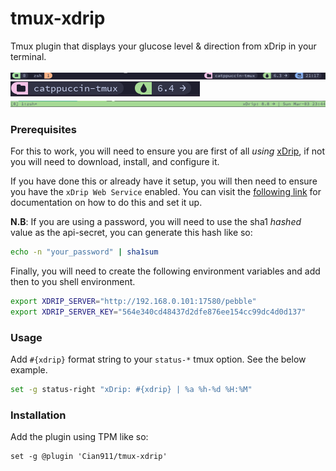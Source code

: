 # tmux-xdrip

Tmux plugin that displays your glucose level & direction from xDrip in your terminal.

![xDrip Status](/screenshots/xdrip-tmux-status.png)
![xDrip Status](/screenshots/xdrip-tmux-status-2.png)
![xDrip Status](/screenshots/xdrip-tmux-4.png)

### Prerequisites

For this to work, you will need to ensure you are first of all _using_ [xDrip](https://xdrip.readthedocs.io/en/latest/), if not you will need to download, install, and configure it.

If you have done this or already have it setup, you will then need to ensure you have the `xDrip Web Service` enabled. You can visit the [following link](https://xdrip.readthedocs.io/en/latest/use/interapp/#web-service) for documentation on how to do this and set it up.

**N.B**: If you are using a password, you will need to use the sha1 _hashed_ value as the api-secret, you can generate this hash like so:

```bash
echo -n "your_password" | sha1sum
```

Finally, you will need to create the following environment variables and add then to you shell environment.

```bash
export XDRIP_SERVER="http://192.168.0.101:17580/pebble"
export XDRIP_SERVER_KEY="564e340cd48437d2dfe876ee154cc99dc4d0d137"
```

### Usage

Add `#{xdrip}` format string to your `status-*` tmux option. See the below example.

```bash
set -g status-right "xDrip: #{xdrip} | %a %h-%d %H:%M"
```

### Installation

Add the plugin using TPM like so:

```
set -g @plugin 'Cian911/tmux-xdrip'
```
